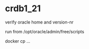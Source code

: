 # crdb1_21

verify oracle home and version-nr

run from /opt/oracle/admin/free/scripts

docker cp ...
